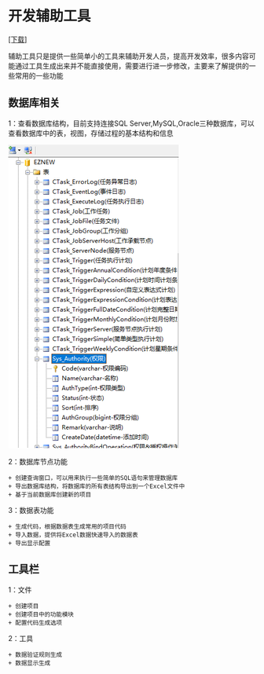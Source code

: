 # 开发辅助工具

[[下载]](https://raw.githubusercontent.com/eznew-net/Docs/master/Tool/EZNEW.Coder.zip)

辅助工具只是提供一些简单小的工具来辅助开发人员，提高开发效率，很多内容可能通过工具生成出来并不能直接使用，需要进行进一步修改，主要来了解提供的一些常用的一些功能

## 数据库相关

1：查看数据库结构，目前支持连接SQL Server,MySQL,Oracle三种数据库，可以查看数据库中的表，视图，存储过程的基本结构和信息

<img src="assets/images/eznewcoder_dbstruct.png" alt="EZNEW" title="EZNEW">

2：数据库节点功能
    
    + 创建查询窗口，可以用来执行一些简单的SQL语句来管理数据库
    + 导出数据库结构，将数据库的所有表结构导出到一个Excel文件中
    + 基于当前数据库创建新的项目

3：数据表功能

    + 生成代码，根据数据表生成常用的项目代码
    + 导入数据，提供将Excel数据快速导入的数据表
    + 导出显示配置

## 工具栏

1：文件

    + 创建项目
    + 创建项目中的功能模块
    + 配置代码生成选项

2：工具

    + 数据验证规则生成
    + 数据显示生成

